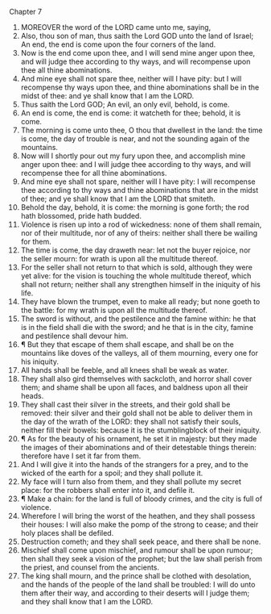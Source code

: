 

Chapter 7

1. MOREOVER the word of the LORD came unto me, saying,
2. Also, thou son of man, thus saith the Lord GOD unto the land of Israel; An end, the end is come upon the four corners of the land.
3. Now is the end come upon thee, and I will send mine anger upon thee, and will judge thee according to thy ways, and will recompense upon thee all thine abominations.
4. And mine eye shall not spare thee, neither will I have pity: but I will recompense thy ways upon thee, and thine abominations shall be in the midst of thee: and ye shall know that I am the LORD.
5. Thus saith the Lord GOD; An evil, an only evil, behold, is come.
6. An end is come, the end is come: it watcheth for thee; behold, it is come.
7. The morning is come unto thee, O thou that dwellest in the land: the time is come, the day of trouble is near, and not the sounding again of the mountains.
8. Now will I shortly pour out my fury upon thee, and accomplish mine anger upon thee: and I will judge thee according to thy ways, and will recompense thee for all thine abominations.
9. And mine eye shall not spare, neither will I have pity: I will recompense thee according to thy ways and thine abominations that are in the midst of thee; and ye shall know that I am the LORD that smiteth.
10. Behold the day, behold, it is come: the morning is gone forth; the rod hath blossomed, pride hath budded.
11. Violence is risen up into a rod of wickedness: none of them shall remain, nor of their multitude, nor of any of theirs: neither shall there be wailing for them.
12. The time is come, the day draweth near: let not the buyer rejoice, nor the seller mourn: for wrath is upon all the multitude thereof.
13. For the seller shall not return to that which is sold, although they were yet alive: for the vision is touching the whole multitude thereof, which shall not return; neither shall any strengthen himself in the iniquity of his life.
14. They have blown the trumpet, even to make all ready; but none goeth to the battle: for my wrath is upon all the multitude thereof.
15. The sword is without, and the pestilence and the famine within: he that is in the field shall die with the sword; and he that is in the city, famine and pestilence shall devour him.
16. ¶ But they that escape of them shall escape, and shall be on the mountains like doves of the valleys, all of them mourning, every one for his iniquity.
17. All hands shall be feeble, and all knees shall be weak as water.
18. They shall also gird themselves with sackcloth, and horror shall cover them; and shame shall be upon all faces, and baldness upon all their heads.
19. They shall cast their silver in the streets, and their gold shall be removed: their silver and their gold shall not be able to deliver them in the day of the wrath of the LORD: they shall not satisfy their souls, neither fill their bowels: because it is the stumblingblock of their iniquity.
20. ¶ As for the beauty of his ornament, he set it in majesty: but they made the images of their abominations and of their detestable things therein: therefore have I set it far from them.
21. And I will give it into the hands of the strangers for a prey, and to the wicked of the earth for a spoil; and they shall pollute it.
22. My face will I turn also from them, and they shall pollute my secret place: for the robbers shall enter into it, and defile it.
23. ¶ Make a chain: for the land is full of bloody crimes, and the city is full of violence.
24. Wherefore I will bring the worst of the heathen, and they shall possess their houses: I will also make the pomp of the strong to cease; and their holy places shall be defiled.
25. Destruction cometh; and they shall seek peace, and there shall be none.
26. Mischief shall come upon mischief, and rumour shall be upon rumour; then shall they seek a vision of the prophet; but the law shall perish from the priest, and counsel from the ancients.
27. The king shall mourn, and the prince shall be clothed with desolation, and the hands of the people of the land shall be troubled: I will do unto them after their way, and according to their deserts will I judge them; and they shall know that I am the LORD.
